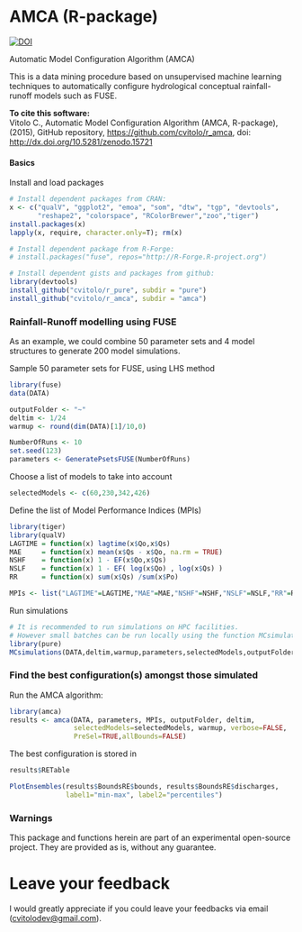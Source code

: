 AMCA (R-package)
================

[![DOI](https://zenodo.org/badge/doi/10.5281/zenodo.15721.svg)](http://dx.doi.org/10.5281/zenodo.15721)

Automatic Model Configuration Algorithm (AMCA)

This is a data mining procedure based on unsupervised machine learning
techniques to automatically configure hydrological conceptual rainfall-runoff models such as FUSE.

**To cite this software:**  
Vitolo C., Automatic Model Configuration Algorithm (AMCA, R-package), (2015), GitHub repository, https://github.com/cvitolo/r_amca, doi: http://dx.doi.org/10.5281/zenodo.15721

#### Basics
Install and load packages
```R
# Install dependent packages from CRAN:
x <- c("qualV", "ggplot2", "emoa", "som", "dtw", "tgp", "devtools",
       "reshape2", "colorspace", "RColorBrewer","zoo","tiger")
install.packages(x)
lapply(x, require, character.only=T); rm(x)

# Install dependent package from R-Forge:
# install.packages("fuse", repos="http://R-Forge.R-project.org")

# Install dependent gists and packages from github:
library(devtools)
install_github("cvitolo/r_pure", subdir = "pure")
install_github("cvitolo/r_amca", subdir = "amca")
```

### Rainfall-Runoff modelling using FUSE
As an example, we could combine 50 parameter sets and 4 model structures to generate 200 model simulations.

Sample 50 parameter sets for FUSE, using LHS method
```R
library(fuse)
data(DATA)

outputFolder <- "~"
deltim <- 1/24 
warmup <- round(dim(DATA)[1]/10,0)

NumberOfRuns <- 10
set.seed(123)    
parameters <- GeneratePsetsFUSE(NumberOfRuns)
```

Choose a list of models to take into account
```R
selectedModels <- c(60,230,342,426) 
```

Define the list of Model Performance Indices (MPIs)
```R
library(tiger)
library(qualV)
LAGTIME = function(x) lagtime(x$Qo,x$Qs)    
MAE     = function(x) mean(x$Qs - x$Qo, na.rm = TRUE)            
NSHF    = function(x) 1 - EF(x$Qo,x$Qs)           
NSLF    = function(x) 1 - EF( log(x$Qo) , log(x$Qs) )           
RR      = function(x) sum(x$Qs) /sum(x$Po)

MPIs <- list("LAGTIME"=LAGTIME,"MAE"=MAE,"NSHF"=NSHF,"NSLF"=NSLF,"RR"=RR)
```

Run simulations
```R
# It is recommended to run simulations on HPC facilities. 
# However small batches can be run locally using the function MCsimulations()
library(pure)
MCsimulations(DATA,deltim,warmup,parameters,selectedModels,outputFolder,MPIs)
```

### Find the best configuration(s) amongst those simulated
Run the AMCA algorithm:
```R
library(amca)
results <- amca(DATA, parameters, MPIs, outputFolder, deltim,
                selectedModels=selectedModels, warmup, verbose=FALSE,
                PreSel=TRUE,allBounds=FALSE)
```

The best configuration is stored in
```R
results$RETable

PlotEnsembles(results$BoundsRE$bounds, results$BoundsRE$discharges,
              label1="min-max", label2="percentiles")
```

### Warnings
This package and functions herein are part of an experimental open-source project. They are provided as is, without any guarantee.

# Leave your feedback
I would greatly appreciate if you could leave your feedbacks via email (cvitolodev@gmail.com).
